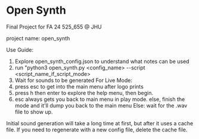 # Open Synth
Final Project for FA 24 525_655 @ JHU

project name: open_synth

Use Guide: 

1. Explore open_synth_config.json to understand what notes can be used 
2. run "python3 open_synth.py <config_name> --script <script_name_if_script_mode>
3. Wait for sounds to be generated 
For Live Mode: 
4. press esc to get into the main menu after logo prints 
5. press h then enter to explore the help menu, then begin. 
6. esc always gets you back to main menu in play mode. else, finish the mode and it'll dump you back to the main menu 
Else: 
wait for the .wav file to show up. 


Initial sound generation will take a long time at first, but after it uses a cache file. If you need to regenerate with a new config file, delete the cache file. 

